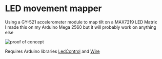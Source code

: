 # LED movement mapper
Using a GY-521 accelerometer module to map tilt on a MAX7219 LED Matrix<br>
I made this on my Arduino Mega 2560 but it will probably work on anything else<br>

![proof of concept](ezgif-5-53f6c9e6dc.gif)

Requires Arduino libraries <a href="https://www.arduino.cc/reference/en/libraries/ledcontrol/">LedControl</a> and <a href="https://www.arduino.cc/reference/en/language/functions/communication/wire/">Wire</a>
